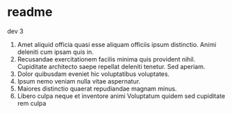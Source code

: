 # readme

dev 3

1. Amet aliquid officia quasi esse aliquam officiis ipsum distinctio. Animi deleniti cum ipsam quis in.
2. Recusandae exercitationem facilis minima quis provident nihil. Cupiditate architecto saepe repellat deleniti tenetur. Sed aperiam.
3. Dolor quibusdam eveniet hic voluptatibus voluptates.
4. Ipsum nemo veniam nulla vitae aspernatur.
5. Maiores distinctio quaerat repudiandae magnam minus.
6. Libero culpa neque et inventore animi Voluptatum quidem sed cupiditate rem culpa

